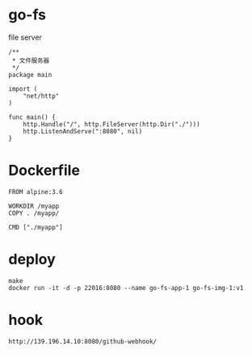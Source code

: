 # go-fs
file server

```
/**
 * 文件服务器
 */
package main

import (
	"net/http"
)

func main() {
	http.Handle("/", http.FileServer(http.Dir("./")))
	http.ListenAndServe(":8080", nil)
}
```

# Dockerfile
```
FROM alpine:3.6

WORKDIR /myapp
COPY . /myapp/

CMD ["./myapp"]
```

# deploy
```
make
docker run -it -d -p 22016:8080 --name go-fs-app-1 go-fs-img-1:v1
```

# hook
```
http://139.196.14.10:8080/github-webhook/
```